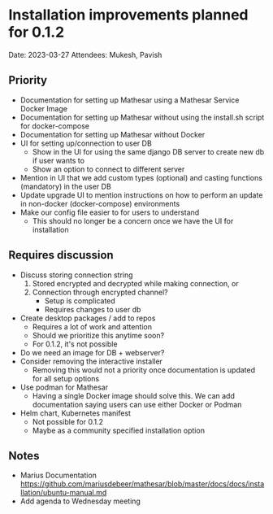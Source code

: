# Installation improvements planned for 0.1.2

Date: 2023-03-27
Attendees: Mukesh, Pavish

## Priority
- Documentation for setting up Mathesar using a Mathesar Service Docker Image
- Documentation for setting up Mathesar without using the install.sh script for docker-compose
- Documentation for setting up Mathesar without Docker
- UI for setting up/connection to user DB
    - Show in the UI for using the same django DB server to create new db if user wants to
    - Show an option to connect to different server 
- Mention in UI that we add custom types (optional) and casting functions (mandatory) in the user DB
- Update upgrade UI to mention instructions on how to perform an update in non-docker (docker-compose) environments
- Make our config file easier to for users to understand
    - This should no longer be a concern once we have the UI for installation

## Requires discussion
- Discuss storing connection string
    1. Stored encrypted and decrypted while making connection, or
    2. Connection through encrypted channel?
        - Setup is complicated
        - Requires changes to user db
- Create desktop packages / add to repos
    - Requires a lot of work and attention
    - Should we prioritize this anytime soon?
    - For 0.1.2, it's not possible
- Do we need an image for DB + webserver?
- Consider removing the interactive installer
    - Removing this would not a priority once documentation is updated for all setup options
- Use podman for Mathesar
    - Having a single Docker image should solve this. We can add documentation saying users can use either Docker or Podman
- Helm chart, Kubernetes manifest
    - Not possible for 0.1.2
    - Maybe as a community specified installation option

## Notes
- Marius Documentation https://github.com/mariusdebeer/mathesar/blob/master/docs/docs/installation/ubuntu-manual.md
- Add agenda to Wednesday meeting
